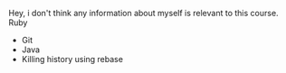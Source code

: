 Hey, i don't think any information about myself is relevant to this course.
Ruby

* Git
* Java
* Killing history using rebase

